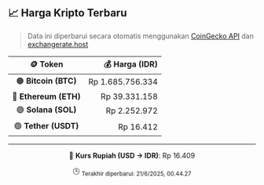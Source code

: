 

<!-- HARGA_KRIPTO -->
## 📈 Harga Kripto Terbaru

> Data ini diperbarui secara otomatis menggunakan [CoinGecko API](https://www.coingecko.com/) dan [exchangerate.host](https://exchangerate.host/)

<div align="center">

| 🪙 Token | 💰 Harga (IDR) |
|:------:|---------------:|
| 🟠 **Bitcoin (BTC)**   | Rp 1.685.756.334 |
| 🔵 **Ethereum (ETH)**  | Rp 39.331.158 |
| 🟣 **Solana (SOL)**    | Rp 2.252.972 |
| 🟢 **Tether (USDT)**   | Rp 16.412 |

---

💱 **Kurs Rupiah (USD → IDR)**: Rp 16.409

🕒 <sub>Terakhir diperbarui: 21/6/2025, 00.44.27</sub>

</div>
<!-- /HARGA_KRIPTO -->